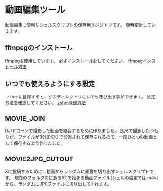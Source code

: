 # 動画編集ツール

動画編集に便利なシェルスクリプトの保存用リポジトリです。
随時更新していきます。

## ffmpegのインストール
ffmpegを使用しています。
必ずインストールをしてください。
[ffmpegインストール方法](/ffmpeg.md)

## いつでも使えるようにする設定

`.zshrc`に登録すると、どのディレクトリにいても呼び出す事ができます。
設定方法を確認してください。
[zshrc登録方法](/zshrc.md)

## MOVIE_JOIN

DJIドローンで撮影した動画を結合するために作りました。
長尺で撮影したつもりが、ファイルが3分区切りで分割されて保存されるので、一度ひとつの動画として保存するよう作りました。

## MOVIE2JPG_CUTOUT

Xに投稿するために、動画からランダムに画像を切り出すシェルスクリプトです。
現在のフォルダ内にあるRCで始まる動画ファイル(シェルの設定では.m4v)から、ランダムにJPGファイルに切り出してくれます。
